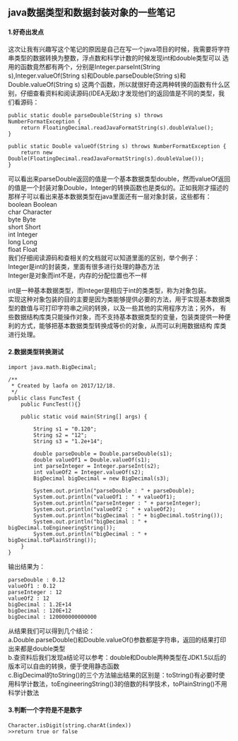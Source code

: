## java数据类型和数据封装对象的一些笔记
#### 1.好奇出发点
  这次让我有兴趣写这个笔记的原因是自己在写一个java项目的时候，我需要将字符串类型的数据转换为整数，浮点数和科学计数的时候发现int和double类型可以
选用的函数竟然都有两个，分别是Integer.parseInt(String s),Integer.valueOf(String s)和Double.parseDouble(String s)和Double.valueOf(String s)
这两个函数，所以就很好奇这两种转换的函数有什么区别，仔细查看资料和阅读源码(IDEA无敌)才发现他们的返回值是不同的类型，我们看源码：  
```
public static double parseDouble(String s) throws NumberFormatException {  
    return FloatingDecimal.readJavaFormatString(s).doubleValue();  
}  

public static Double valueOf(String s) throws NumberFormatException {  
    return new Double(FloatingDecimal.readJavaFormatString(s).doubleValue());  
}  
```
  可以看出来parseDouble返回的值是一个基本数据类型double，然而valueOf返回的值是一个封装对象Double，Integer的转换函数也是类似的。正如我刚才描述的
那样子可以看出来基本数据类型在java里面还有一层对象封装，这些都有：  
boolean Boolean  
char Character  
byte Byte  
short Short   
int Integer  
long Long  
float Float  
我们仔细阅读源码和查相关的文档就可以知道里面的区别，举个例子：  
Integer是int的封装类，里面有很多进行处理的静态方法  
Integer是对象而int不是，内存的分配位置也不一样  

int是一种基本数据类型，而Integer是相应于int的类类型，称为对象包装。  
实现这种对象包装的目的主要是因为类能够提供必要的方法，用于实现基本数据类型的数值与可打印字符串之间的转换，以及一些其他的实用程序方法；另外，
有些数据结构库类只能操作对象，而不支持基本数据类型的变量，包装类提供一种便利的方式，能够把基本数据类型转换成等价的对象，从而可以利用数据结构
库类进行处理。

#### 2.数据类型转换测试  
```
import java.math.BigDecimal;

/**
 * Created by laofa on 2017/12/18.
 */
public class FuncTest {
    public FuncTest(){}

    public static void main(String[] args) {

        String s1 = "0.120";
        String s2 = "12";
        String s3 = "1.2e+14";

        double parseDouble = Double.parseDouble(s1);
        double valueOf1 = Double.valueOf(s1);
        int parseInteger = Integer.parseInt(s2);
        int valueOf2 = Integer.valueOf(s2);
        BigDecimal bigDecimal = new BigDecimal(s3);

        System.out.println("parseDouble : " + parseDouble);
        System.out.println("valueOf1 : " + valueOf1);
        System.out.println("parseInteger : " + parseInteger);
        System.out.println("valueOf2 : " + valueOf2);
        System.out.println("bigDecimal : " + bigDecimal.toString());
        System.out.println("bigDecimal : " + bigDecimal.toEngineeringString());
        System.out.println("bigDecimal : " + bigDecimal.toPlainString());
    }
}
```
输出结果为：
```
parseDouble : 0.12
valueOf1 : 0.12
parseInteger : 12
valueOf2 : 12
bigDecimal : 1.2E+14
bigDecimal : 120E+12
bigDecimal : 120000000000000
```
从结果我们可以得到几个结论：  
a.Double.parseDouble()和Double.valueOf()参数都是字符串，返回的结果打印出来都是double类型  
b.查资料后我们发现a结论可以参考：double和Double两种类型在JDK1.5以后的版本可以自由的转换，便于使用静态函数  
c.BigDecimal的toString()的三个方法输出结果的区别是：toString()有必要时使用科学计数法，toEngineeringString()3的倍数的科学技术，toPlainString()不用科学计数法  
#### 3.判断一个字符是不是数字
```
Character.isDigit(string.charAt(index))
>>return true or false 
```
